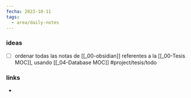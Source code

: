 ```yaml
---
fecha: 2023-10-11
tags:
  - area/daily-notes
---
```

### ideas
- [ ] ordenar todas las notas de [[_00-obsidian]] referentes a la [[_00-Tesis MOC]], usando [[_04-Database MOC]] #project/tesis/todo 

### links
- 

